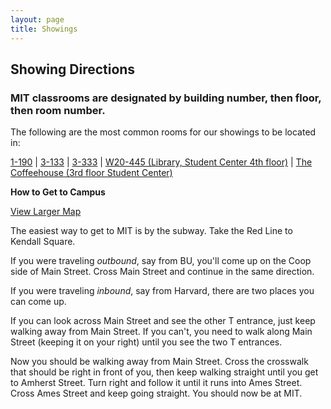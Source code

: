 ```yaml
---
layout: page
title: Showings
---
```


Showing Directions
------------------

### MIT classrooms are designated by building number, then floor, then room number.

The following are the most common rooms for our showings to be located in:

[1-190](http://whereis.mit.edu/map-jpg?mapterms=1-190&mapsearch=go) \|
[3-133](http://whereis.mit.edu/map-jpg?mapterms=3-133&mapsearch=go) \|
[3-333](http://whereis.mit.edu/map-jpg?mapterms=3-333&mapsearch=go) \|
[W20-445 (Library, Student Center 4th
floor)](http://whereis.mit.edu/map-jpg?mapterms=W20+445&mapsearch=go) \|
[The Coffeehouse (3rd floor Student
Center)](http://whereis.mit.edu/map-jpg?mapterms=W20&mapsearch=go)


**How to Get to Campus**

[View Larger
Map](http://maps.google.com/maps?f=q&source=embed&hl=en&q=MIT&ie=UTF8&sll=42.360538,-71.090074&sspn=0.019788,0.038418&ei=c196Sqn4GIXKuwPZ78TXAw&sig2=SIwD7_aTZ0y0tY7iuvXqfA&cd=1&usq=Massachusetts+Institute+of+Technology&geocode=FbxYhgIdCTPD-w&cid=4647775478523228959&li=lmd&ll=42.358972,-71.093495&spn=0.006295,0.006295)

The easiest way to get to MIT is by the subway. Take the Red Line to
Kendall Square.

If you were traveling *outbound*, say from BU, you\'ll come up on the
Coop side of Main Street. Cross Main Street and continue in the same
direction.

If you were traveling *inbound*, say from Harvard, there are two places
you can come up.

If you can look across Main Street and see the other T entrance, just
keep walking away from Main Street. If you can\'t, you need to walk
along Main Street (keeping it on your right) until you see the two T
entrances.

Now you should be walking away from Main Street. Cross the crosswalk
that should be right in front of you, then keep walking straight until
you get to Amherst Street. Turn right and follow it until it runs into
Ames Street. Cross Ames Street and keep going straight. You should now
be at MIT.
